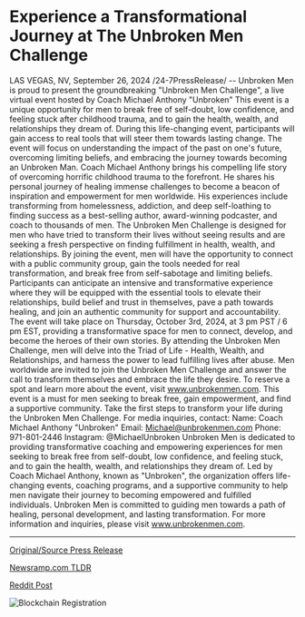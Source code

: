 # Experience a Transformational Journey at The Unbroken Men Challenge

LAS VEGAS, NV, September 26, 2024 /24-7PressRelease/ -- Unbroken Men is proud to present the groundbreaking "Unbroken Men Challenge", a live virtual event hosted by Coach Michael Anthony "Unbroken" This event is a unique opportunity for men to break free of self-doubt, low confidence, and feeling stuck after childhood trauma, and to gain the health, wealth, and relationships they dream of.  During this life-changing event, participants will gain access to real tools that will steer them towards lasting change. The event will focus on understanding the impact of the past on one's future, overcoming limiting beliefs, and embracing the journey towards becoming an Unbroken Man.  Coach Michael Anthony brings his compelling life story of overcoming horrific childhood trauma to the forefront. He shares his personal journey of healing immense challenges to become a beacon of inspiration and empowerment for men worldwide. His experiences include transforming from homelessness, addiction, and deep self-loathing to finding success as a best-selling author, award-winning podcaster, and coach to thousands of men.  The Unbroken Men Challenge is designed for men who have tried to transform their lives without seeing results and are seeking a fresh perspective on finding fulfillment in health, wealth, and relationships. By joining the event, men will have the opportunity to connect with a public community group, gain the tools needed for real transformation, and break free from self-sabotage and limiting beliefs.  Participants can anticipate an intensive and transformative experience where they will be equipped with the essential tools to elevate their relationships, build belief and trust in themselves, pave a path towards healing, and join an authentic community for support and accountability.  The event will take place on Thursday, October 3rd, 2024, at 3 pm PST / 6 pm EST, providing a transformative space for men to connect, develop, and become the heroes of their own stories. By attending the Unbroken Men Challenge, men will delve into the Triad of Life - Health, Wealth, and Relationships, and harness the power to lead fulfilling lives after abuse.  Men worldwide are invited to join the Unbroken Men Challenge and answer the call to transform themselves and embrace the life they desire. To reserve a spot and learn more about the event, visit www.unbrokenmen.com.  This event is a must for men seeking to break free, gain empowerment, and find a supportive community. Take the first steps to transform your life during the Unbroken Men Challenge.  For media inquiries, contact: Name: Coach Michael Anthony "Unbroken" Email: Michael@unbrokenmen.com Phone: 971-801-2446 Instagram: @MichaelUnbroken  Unbroken Men is dedicated to providing transformative coaching and empowering experiences for men seeking to break free from self-doubt, low confidence, and feeling stuck, and to gain the health, wealth, and relationships they dream of. Led by Coach Michael Anthony, known as "Unbroken", the organization offers life-changing events, coaching programs, and a supportive community to help men navigate their journey to becoming empowered and fulfilled individuals. Unbroken Men is committed to guiding men towards a path of healing, personal development, and lasting transformation.  For more information and inquiries, please visit www.unbrokenmen.com. 

---

[Original/Source Press Release](https://www.24-7pressrelease.com/press-release/514654/experience-a-transformational-journey-at-the-unbroken-men-challenge)
                    

[Newsramp.com TLDR](https://newsramp.com/curated-news/unbroken-men-challenge-break-free-and-transform-your-life/f4ffe170baa52a01fe99f400826ef3c1) 

 



[Reddit Post](https://www.reddit.com/r/HealthCareNewsInfo/comments/1fpqf2c/unbroken_men_challenge_break_free_and_transform/) 



![Blockchain Registration](https://cdn.newsramp.app/24-7PressRelease/qrcode/249/26/boss13_4.webp)